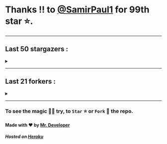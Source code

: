 # Thanks !! to [@SamirPaul1](https://github.com/SamirPaul1) for 99th star ⭐.
---

## Last 50 stargazers :
<details><summary></summary>

| No. | Profile Pic | Username | Star Number ⭐ |
| :---: | :---: | :---: | :---: |
| 1. | <img src='https://avatars.githubusercontent.com/u/77569653?v=4'> | [@SamirPaul1](https://github.com/SamirPaul1) | 99 |
| 2. | <img src='https://avatars.githubusercontent.com/u/93185814?v=4'> | [@sbkv1](https://github.com/sbkv1) | 98 |
| 3. | <img src='https://avatars.githubusercontent.com/u/48348029?v=4'> | [@xIMRANx](https://github.com/xIMRANx) | 97 |
| 4. | <img src='https://avatars.githubusercontent.com/u/482367?v=4'> | [@nyuszika7h](https://github.com/nyuszika7h) | 96 |
| 5. | <img src='https://avatars.githubusercontent.com/u/55983182?v=4'> | [@yasirarism](https://github.com/yasirarism) | 95 |
| 6. | <img src='https://avatars.githubusercontent.com/u/66245404?v=4'> | [@tovade](https://github.com/tovade) | 94 |
| 7. | <img src='https://avatars.githubusercontent.com/u/48980248?v=4'> | [@hybridvamp](https://github.com/hybridvamp) | 93 |
| 8. | <img src='https://avatars.githubusercontent.com/u/81961690?v=4'> | [@dinesh-0602](https://github.com/dinesh-0602) | 92 |
| 9. | <img src='https://avatars.githubusercontent.com/u/89954408?v=4'> | [@SunshroomChan](https://github.com/SunshroomChan) | 91 |
| 10. | <img src='https://avatars.githubusercontent.com/u/109037713?v=4'> | [@Buivanan82](https://github.com/Buivanan82) | 90 |
| 11. | <img src='https://avatars.githubusercontent.com/u/76533278?v=4'> | [@4amparaboy](https://github.com/4amparaboy) | 89 |
| 12. | <img src='https://avatars.githubusercontent.com/u/57042741?v=4'> | [@Woomymy](https://github.com/Woomymy) | 88 |
| 13. | <img src='https://avatars.githubusercontent.com/u/88822116?v=4'> | [@dgigantino](https://github.com/dgigantino) | 87 |
| 14. | <img src='https://avatars.githubusercontent.com/u/53967726?v=4'> | [@supercrafter333](https://github.com/supercrafter333) | 86 |
| 15. | <img src='https://avatars.githubusercontent.com/u/64813399?v=4'> | [@J1b1x](https://github.com/J1b1x) | 85 |
| 16. | <img src='https://avatars.githubusercontent.com/u/26801154?v=4'> | [@CodsXBlastin](https://github.com/CodsXBlastin) | 84 |
| 17. | <img src='https://avatars.githubusercontent.com/u/73209315?v=4'> | [@saadman-galib](https://github.com/saadman-galib) | 83 |
| 18. | <img src='https://avatars.githubusercontent.com/u/68734813?v=4'> | [@faded-ninja](https://github.com/faded-ninja) | 82 |
| 19. | <img src='https://avatars.githubusercontent.com/u/47496465?v=4'> | [@Matze997](https://github.com/Matze997) | 81 |
| 20. | <img src='https://avatars.githubusercontent.com/u/51480483?v=4'> | [@shizotoaster](https://github.com/shizotoaster) | 80 |
| 21. | <img src='https://avatars.githubusercontent.com/u/28113262?v=4'> | [@xISRAPILx](https://github.com/xISRAPILx) | 79 |
| 22. | <img src='https://avatars.githubusercontent.com/u/32965703?v=4'> | [@Ifera](https://github.com/Ifera) | 78 |
| 23. | <img src='https://avatars.githubusercontent.com/u/50779115?v=4'> | [@ReversoDev](https://github.com/ReversoDev) | 77 |
| 24. | <img src='https://avatars.githubusercontent.com/u/40144185?v=4'> | [@itsDkiller](https://github.com/itsDkiller) | 76 |
| 25. | <img src='https://avatars.githubusercontent.com/u/34418030?v=4'> | [@HerryYT](https://github.com/HerryYT) | 75 |
| 26. | <img src='https://avatars.githubusercontent.com/u/40790870?v=4'> | [@SpaceLeft](https://github.com/SpaceLeft) | 74 |
| 27. | <img src='https://avatars.githubusercontent.com/u/16628342?v=4'> | [@DelxHQ](https://github.com/DelxHQ) | 73 |
| 28. | <img src='https://avatars.githubusercontent.com/u/46083528?v=4'> | [@siddharthroy12](https://github.com/siddharthroy12) | 72 |
| 29. | <img src='https://avatars.githubusercontent.com/u/75159744?v=4'> | [@Avyansh0001](https://github.com/Avyansh0001) | 71 |
| 30. | <img src='https://avatars.githubusercontent.com/u/62464560?v=4'> | [@Illegal-Services](https://github.com/Illegal-Services) | 70 |
| 31. | <img src='https://avatars.githubusercontent.com/u/90455659?v=4'> | [@akprivatebots](https://github.com/akprivatebots) | 69 |
| 32. | <img src='https://avatars.githubusercontent.com/u/76171703?v=4'> | [@roushanagarwalla](https://github.com/roushanagarwalla) | 68 |
| 33. | <img src='https://avatars.githubusercontent.com/u/26739205?v=4'> | [@AbdushukurRasulov](https://github.com/AbdushukurRasulov) | 67 |
| 34. | <img src='https://avatars.githubusercontent.com/u/92579700?v=4'> | [@JohnWickKeanue](https://github.com/JohnWickKeanue) | 66 |
| 35. | <img src='https://avatars.githubusercontent.com/u/85750096?v=4'> | [@JemonNazeer](https://github.com/JemonNazeer) | 65 |
| 36. | <img src='https://avatars.githubusercontent.com/u/106221089?v=4'> | [@ItzKingz](https://github.com/ItzKingz) | 64 |
| 37. | <img src='https://avatars.githubusercontent.com/u/32560442?v=4'> | [@mrdrivingduck](https://github.com/mrdrivingduck) | 63 |
| 38. | <img src='https://avatars.githubusercontent.com/u/105053471?v=4'> | [@Sharmaps1757](https://github.com/Sharmaps1757) | 62 |
| 39. | <img src='https://avatars.githubusercontent.com/u/87847004?v=4'> | [@Hesenovhuseyn](https://github.com/Hesenovhuseyn) | 61 |
| 40. | <img src='https://avatars.githubusercontent.com/u/104765453?v=4'> | [@youssefnasef](https://github.com/youssefnasef) | 60 |
| 41. | <img src='https://avatars.githubusercontent.com/u/105335749?v=4'> | [@spideyboyaman](https://github.com/spideyboyaman) | 59 |
| 42. | <img src='https://avatars.githubusercontent.com/u/60040629?v=4'> | [@JD906](https://github.com/JD906) | 58 |
| 43. | <img src='https://avatars.githubusercontent.com/u/95572329?v=4'> | [@JoelBobanOffline](https://github.com/JoelBobanOffline) | 57 |
| 44. | <img src='https://avatars.githubusercontent.com/u/86429222?v=4'> | [@arun017s](https://github.com/arun017s) | 56 |
| 45. | <img src='https://avatars.githubusercontent.com/u/66241829?v=4'> | [@AwayJob](https://github.com/AwayJob) | 55 |
| 46. | <img src='https://avatars.githubusercontent.com/u/77918734?v=4'> | [@yourtulloh](https://github.com/yourtulloh) | 54 |
| 47. | <img src='https://avatars.githubusercontent.com/u/92523621?v=4'> | [@omiragk05](https://github.com/omiragk05) | 53 |
| 48. | <img src='https://avatars.githubusercontent.com/u/87684559?v=4'> | [@Meliodas-Demonking](https://github.com/Meliodas-Demonking) | 52 |
| 49. | <img src='https://avatars.githubusercontent.com/u/86404384?v=4'> | [@eaustin6](https://github.com/eaustin6) | 51 |
| 50. | <img src='https://avatars.githubusercontent.com/u/9571025?v=4'> | [@junedkh](https://github.com/junedkh) | 50 |
| 51. | <img src='https://avatars.githubusercontent.com/u/68769346?v=4'> | [@rajput-hemant](https://github.com/rajput-hemant) | 49 |

</details>

---

## Last 21 forkers :
<details><summary></summary>

| No. | Profile Pic | Username | Fork Number 🍴 |
| :---: | :---: | :---: | :---: |
| 1. | <img src='https://avatars.githubusercontent.com/u/48980248?v=4'> | [@hybridvamp](https://github.com/hybridvamp) | 21 |
| 2. | <img src='https://avatars.githubusercontent.com/u/110144682?v=4'> | [@Jackabu](https://github.com/Jackabu) | 20 |
| 3. | <img src='https://avatars.githubusercontent.com/u/40790870?v=4'> | [@SpaceLeft](https://github.com/SpaceLeft) | 19 |
| 4. | <img src='https://avatars.githubusercontent.com/u/87888078?v=4'> | [@hydrix777](https://github.com/hydrix777) | 18 |
| 5. | <img src='https://avatars.githubusercontent.com/u/106221089?v=4'> | [@ItzKingz](https://github.com/ItzKingz) | 17 |
| 6. | <img src='https://avatars.githubusercontent.com/u/105053471?v=4'> | [@Sharmaps1757](https://github.com/Sharmaps1757) | 16 |
| 7. | <img src='https://avatars.githubusercontent.com/u/100023533?v=4'> | [@omkar1003](https://github.com/omkar1003) | 15 |
| 8. | <img src='https://avatars.githubusercontent.com/u/104765453?v=4'> | [@youssefnasef](https://github.com/youssefnasef) | 14 |
| 9. | <img src='https://avatars.githubusercontent.com/u/105335749?v=4'> | [@spideyboyaman](https://github.com/spideyboyaman) | 13 |
| 10. | <img src='https://avatars.githubusercontent.com/u/60040629?v=4'> | [@JD906](https://github.com/JD906) | 12 |
| 11. | <img src='https://avatars.githubusercontent.com/u/88897873?v=4'> | [@Nobody370](https://github.com/Nobody370) | 11 |
| 12. | <img src='https://avatars.githubusercontent.com/u/96438111?v=4'> | [@Gishankrishka2](https://github.com/Gishankrishka2) | 10 |
| 13. | <img src='https://avatars.githubusercontent.com/u/91558902?v=4'> | [@rk134-hub](https://github.com/rk134-hub) | 9 |
| 14. | <img src='https://avatars.githubusercontent.com/u/20133621?v=4'> | [@NitroFuN](https://github.com/NitroFuN) | 8 |
| 15. | <img src='https://avatars.githubusercontent.com/u/84174959?v=4'> | [@S4TyEndRa](https://github.com/S4TyEndRa) | 7 |
| 16. | <img src='https://avatars.githubusercontent.com/u/66910428?v=4'> | [@VIKASIND](https://github.com/VIKASIND) | 6 |
| 17. | <img src='https://avatars.githubusercontent.com/u/101307401?v=4'> | [@Tellyfun](https://github.com/Tellyfun) | 5 |
| 18. | <img src='https://avatars.githubusercontent.com/u/102476142?v=4'> | [@hiroultroid93819](https://github.com/hiroultroid93819) | 4 |
| 19. | <img src='https://avatars.githubusercontent.com/u/98212032?v=4'> | [@random772](https://github.com/random772) | 3 |
| 20. | <img src='https://avatars.githubusercontent.com/u/97720718?v=4'> | [@MaheshKmr9](https://github.com/MaheshKmr9) | 2 |
| 21. | <img src='https://avatars.githubusercontent.com/u/85005373?v=4'> | [@HerokuMods](https://github.com/HerokuMods) | 1 |

</details>

---
### To see the magic 🧚‍♂️ try, to `Star` ⭐ or `Fork` 🍴 the repo.
#### Made with ❤️ by [Mr. Developer](https://github.com/MrBotDeveloper)
##### Hosted on [Heroku](https://heroku.com)